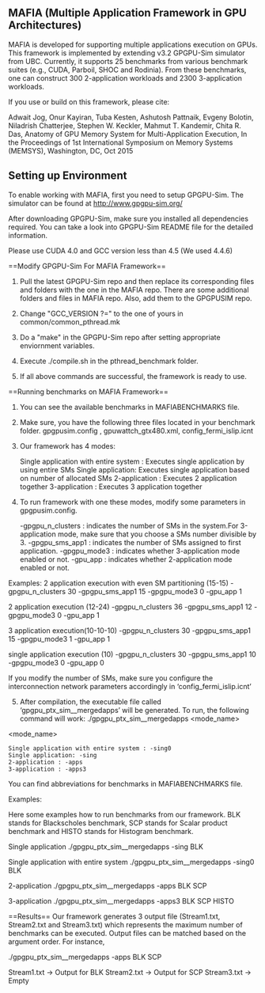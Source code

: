 MAFIA (Multiple Application Framework in GPU Architectures)
-----------------------------------------------------------
MAFIA is developed for supporting multiple applications execution on GPUs. This
framework is implemented by extending v3.2 GPGPU-Sim simulator from UBC. Currently, 
it supports 25 benchmarks from various benchmark suites (e.g., CUDA, Parboil, SHOC and Rodinia). 
From these benchmarks, one can construct 300 2-application workloads and 2300 3-application 
workloads. 

If you use or build on this framework, please cite:

Adwait Jog, Onur Kayiran, Tuba Kesten, Ashutosh Pattnaik, Evgeny Bolotin, Niladrish Chatterjee, Stephen W. Keckler, 
Mahmut T. Kandemir, Chita R. Das, Anatomy of GPU Memory System for Multi-Application Execution, 
In the Proceedings of 1st International Symposium on Memory Systems (MEMSYS), Washington, DC, Oct 2015 

Setting up Environment 
----------------------
To enable working with MAFIA, first you need to setup GPGPU-Sim. The simulator can be found at
http://www.gpgpu-sim.org/

After downloading GPGPU-Sim, make sure you installed all dependencies required. You can take a look into GPGPU-Sim README file for the detailed information.

Please use CUDA 4.0 and GCC version less than 4.5 (We used 4.4.6)

==Modify GPGPU-Sim For MAFIA Framework==

1. Pull the latest GPGPU-Sim repo and then replace its corresponding files and folders with 
the one in the MAFIA repo. There are some additional folders and files in MAFIA repo. Also, add them to the GPGPUSIM repo.

2. Change "GCC_VERSION ?=" to the one of yours in common/common_pthread.mk

3. Do a "make" in the GPGPU-Sim repo after setting appropriate enviornment variables.

4. Execute ./compile.sh in the pthread_benchmark folder. 

5. If all above commands are successful, the framework is ready to use. 

==Running benchmarks on MAFIA Framework==

1. You can see the available benchmarks in MAFIABENCHMARKS file.

2. Make sure, you have the following three files located in your benchmark folder.
	gpgpusim.config , gpuwattch_gtx480.xml, config_fermi_islip.icnt

3. Our framework has 4 modes:
	
	Single application with entire system : Executes single application by using entire SMs
	Single application: Executes single application based on number of allocated SMs
	2-application : Executes 2 application together
	3-application : Executes 3 application together

4. To run framework with one these modes, modify some parameters in gpgpusim.config.
	
	-gpgpu_n_clusters : indicates the number of SMs in the system.For 3-application mode, make sure that you choose a SMs number divisible by 3.
	-gpgpu_sms_app1 : indicates the number of SMs assigned to first application.
	-gpgpu_mode3 : indicates whether 3-application mode enabled or not.
	-gpu_app : indicates whether 2-application mode enabled or not.

Examples:
2 application execution with even SM partitioning (15-15)
-gpgpu_n_clusters 30
-gpgpu_sms_app1 15
-gpgpu_mode3 0
-gpu_app 1

2 application execution (12-24)
-gpgpu_n_clusters 36
-gpgpu_sms_app1 12
-gpgpu_mode3 0
-gpu_app 1
	
3 application execution(10-10-10)
-gpgpu_n_clusters 30
-gpgpu_sms_app1 15
-gpgpu_mode3 1
-gpu_app 1

single application execution (10)
-gpgpu_n_clusters 30
-gpgpu_sms_app1 10
-gpgpu_mode3 0
-gpu_app 0

If you modify the number of SMs, make sure you configure the interconnection network parameters accordingly in ‘config_fermi_islip.icnt’

5. After compilation, the executable file called ‘gpgpu_ptx_sim__mergedapps’ will be generated. To run, the following command will work:
	./gpgpu_ptx_sim__mergedapps <mode_name> <appnames>

<mode_name>

	Single application with entire system : -sing0
	Single application: -sing
	2-application : -apps
	3-application : -apps3
<appnames>
You can find abbreviations for benchmarks in MAFIABENCHMARKS file.

Examples:

Here some examples how to run benchmarks from our framework. BLK stands for Blackscholes benchmark, SCP stands for Scalar product benchmark and HISTO stands for Histogram benchmark. 

Single application
./gpgpu_ptx_sim__mergedapps -sing BLK

Single application with entire system 
./gpgpu_ptx_sim__mergedapps -sing0 BLK

2-application
./gpgpu_ptx_sim__mergedapps -apps BLK SCP

3-application
./gpgpu_ptx_sim__mergedapps -apps3 BLK SCP HISTO

==Results==
Our framework generates 3 output file (Stream1.txt, Stream2.txt and Stream3.txt) which represents the maximum number of benchmarks can be executed. Output files can be matched based on the argument order. For instance,

./gpgpu_ptx_sim__mergedapps -apps BLK SCP

Stream1.txt -> Output for BLK
Stream2.txt -> Output for SCP
Stream3.txt -> Empty
















